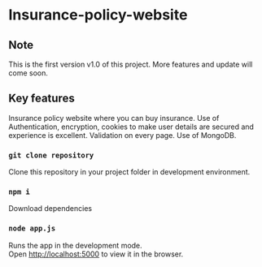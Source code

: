 # Insurance-policy-website

## Note
This is the first version v1.0 of this project. More features and update will come soon.

## Key features
Insurance policy website where you can buy insurance.
Use of Authentication, encryption, cookies to make user details are secured and
experience is excellent.
Validation on every page.
Use of MongoDB.

### `git clone repository`
Clone this repository in your project folder in development environment.

### `npm i`
Download dependencies

### `node app.js`
Runs the app in the development mode.\
Open [http://localhost:5000](http://localhost:5000) to view it in the browser.
